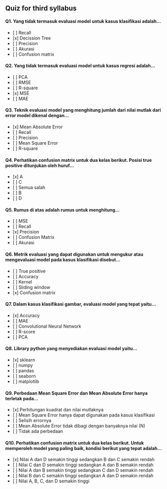 ## Quiz for third syllabus

#### Q1. Yang tidak termasuk evaluasi model untuk kasus klasifikasi adalah...

- \[ ] Recall
- \[x] Decission Tree
- \[ ] Precision
- \[ ] Akurasi
- \[ ] Confusion matrix

#### Q2. Yang tidak termasuk evaluasi model untuk kasus regresi adalah...

- \[ ] PCA
- \[ ] RMSE
- \[ ] R-square
- \[x] MSE
- \[ ] MAE

#### Q3. Teknik evaluasi model yang menghitung jumlah dari nilai mutlak dari error model dikenal dengan...

- \[x] Mean Absolute Error
- \[ ] Recall
- \[ ] Precision
- \[ ] Mean Square Error
- \[ ] R-square

#### Q4. Perhatikan confusion matrix untuk dua kelas berikut. Posisi true positive ditunjukan oleh huruf...

- \[x] A
- \[ ] C
- \[ ] Semua salah
- \[ ] B
- \[ ] D

#### Q5. Rumus di atas adalah rumus untuk menghitung...

- \[ ] MSE
- \[ ] Recall
- \[x] Precision
- \[ ] Confusion Matrix
- \[ ] Akurasi

#### Q6. Metrik evaluasi yang dapat digunakan untuk mengukur atau mengevaluasi model pada kasus klasifikasi disebut...

- \[ ] True positive
- \[ ] Accuracy
- \[ ] Kernel
- \[ ] Sliding window
- \[x] Confusion matrix

#### Q7. Dalam kasus klasifikasi gambar, evaluasi model yang tepat yaitu...

- \[x] Accuracy
- \[ ] MAE
- \[ ] Convolutional Neural Network
- \[ ] R-score
- \[ ] PCA

#### Q8. Library python yang menyediakan evaluasi model yaitu...

- \[x] sklearn
- \[ ] numpy
- \[ ] pandas
- \[ ] seaborn
- \[ ] matplotlib

#### Q9. Perbedaan Mean Square Error dan Mean Absolute Error hanya terletak pada...

- \[x] Perhitungan kuadrat dan nilai mutlaknya
- \[ ] Mean Square Error hanya dapat digunakan pada kasus klasifikasi
- \[ ] Selisih errornya
- \[ ] Mean Absolute Error tidak dibagi dengan banyaknya nilai (N)
- \[ ] Tidak ada perbedaan

#### Q10. Perhatikan confusion matrix untuk dua kelas berikut. Untuk memperoleh model yang paling baik, kondisi berikut yang tepat adalah...

- \[x] Nilai A dan D semakin tinggi sedangkan B dan C semakin rendah
- \[ ] Nilai C dan D semakin tinggi sedangkan A dan B semakin rendah
- \[ ] Nilai A dan B semakin tinggi sedangkan C dan D semakin rendah
- \[ ] Nilai B dan C semakin tinggi sedangkan A dan D semakin rendah
- \[ ] Nilai A, B, C, dan D semakin tinggi
